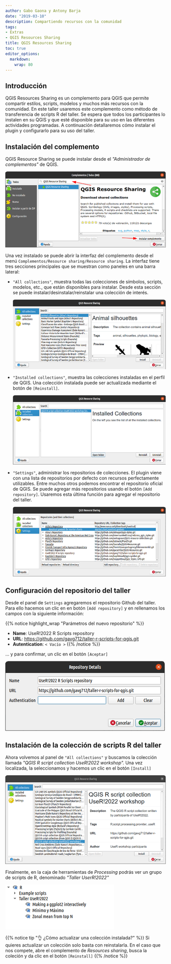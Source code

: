 ```yaml
---
author: Gabo Gaona y Antony Barja
date: "2019-03-10"
description: Compartiendo recursos con la comunidad  
tags:
- Extras
- QGIS Resources Sharing
title: QGIS Resources Sharing 
toc: true
editor_options: 
  markdown: 
    wrap: 80
---
```


## Introducción

QGIS Resources Sharing es un complemento para QGIS que permite compartir
estilos, scripts, modelos y muchos más recursos con la comunidad. En este taller
usaremos este complemento como método de transferencia de scripts R del taller.
Se espera que todos los participantes lo instalen en su QGIS y que esté
disponible para su uso en las diferentes actividades programadas. A continuación
detallaremos cómo instalar el plugin y configurarlo para su uso del taller.

## Instalación del complemento

QGIS Resource Sharing se puede instalar desde el *"Administrador de
complementos"* de QGIS.

![](qrsharing_instalacion.png)

Una vez instalado se puede abrir la interfaz del complemento desde el menú
`Complementos/Resource sharing/Resource sharing`. La interfaz tiene tres
secciones principales que se muestran como paneles en una barra lateral:

-   `"All collections"`, muestra todas las colecciones de símbolos, scripts,
    modelos, etc., que están disponibles para instalar. Desde esta sección se
    puede instalar/desinstalar/reinstalar una colección de interés.

    ![](qrsharing_all_collections.png)

-   `"Installed collections"`, muestra las colecciones instaladas en el perfil
    de QGIS. Una colección instalada puede ser actualizada mediante el botón de
    `[Reinstall]`.

    ![](qrsharing_installed_collections.png)

-   `"Settings"`, administrar los repositorios de colecciones. El plugin viene
    con una lista de repositorios por defecto con recursos perfectamente
    utilizables. Entre muchos otros podemos encontrar el repositorio oficial de
    QGIS. Se puede agregar más repositorios usando el botón `[Add repository]`.
    Usaremos esta última función para agregar el repositorio del taller.

    ![](qrsharing_settings.png)

## Configuración del repositorio del taller

Desde el panel de `Settings` agregaremos el repositorio Github del taller. Para
ello hacemos un clic en en botón `[Add repository]` y en rellenamos los campos
con la siguiente información:

{{% notice highlight_wrap "Parámetros del nuevo repositorio" %}}
-   **Name**: UseR!2022 R Scripts repository
-   **URL**: <https://github.com/gavg712/taller-r-scripts-for-qgis.git>
-   **Autentication**: `< Vacío >`
{{% /notice %}}



... y para confirmar, un clic en el botón `[Aceptar]`

![](qrsharing_add_repository.png)

## Instalación de la colección de scripts R del taller

Ahora volvemos al panel de `"All collections"` y buscamos la colección llamada
*"QGIS R script collection UseR!2022 workshop".* Una vez localizada, la
seleccionamos y hacemos un clic en el botón `[Install]`

![](qrsharing_install_workshop_collection.png)

Finalmente, en la caja de herramientas de _Processing_ podrás ver un grupo de scripts
de R, denominado *"Taller UserR!2022"*

![](qrsharing_processing_rscripts.png)

{{% notice tip "👌 ¿Cómo actualizar una colección instalada?" %}}
Si quieres actualizar un colección solo basta con reinstalarla. En el caso que nos compete, abre el complemento de *Resources sharing*, busca la coleción y da clic en el botón `[Reinstall]`
{{% /notice %}}

